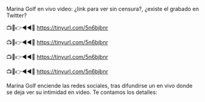 Marina Golf en vivo video: ¿link para ver sin censura?, ¿existe el grabado en Twitter?

📺📱👉◄◄🔴  https://tinyurl.com/5n6bjbnr

📺📱👉◄◄🔴  https://tinyurl.com/5n6bjbnr

📺📱👉◄◄🔴  https://tinyurl.com/5n6bjbnr

📺📱👉◄◄🔴  https://tinyurl.com/5n6bjbnr

Marina Golf enciende las redes sociales, tras difundirse un en vivo donde se deja ver su intimidad en video. Te contamos los detalles:
